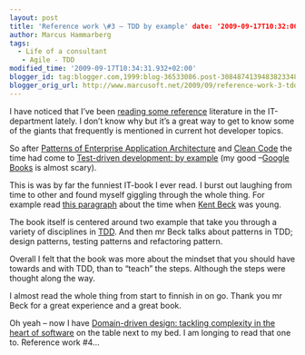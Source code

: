```yaml
---
layout: post
title: 'Reference work \#3 – TDD by example' date: '2009-09-17T10:32:00.001+02:00'
author: Marcus Hammarberg
tags:
  - Life of a consultant
   - Agile - TDD
modified_time: '2009-09-17T10:34:31.932+02:00'
blogger_id: tag:blogger.com,1999:blog-36533086.post-3084874139483823348
blogger_orig_url: http://www.marcusoft.net/2009/09/reference-work-3-tdd-by-example.html
---
```



I have noticed that I’ve been
<a href="http://www.marcusoft.net/2009/07/parental-leave-reading.html"
target="_blank">reading some reference</a> literature in the
IT-department lately. I don’t know why but it’s a great way to get to
know some of the giants that frequently is mentioned in current hot
developer topics.

So after <a
href="http://books.google.se/books?id=FyWZt5DdvFkC&amp;dq=Patterns+of+Enterprise+Architecture&amp;printsec=frontcover&amp;source=bl&amp;ots=eEBsZAYx9w&amp;sig=TNqgtVMmDoTg8GVttcoC3YlNR4E&amp;hl=sv&amp;ei=KvKxSqGpKpGk4Qb_4JjEDg&amp;sa=X&amp;oi=book_result&amp;ct=result&amp;resnum=3#v=onepage&amp;q=&amp;f=false"
target="_blank">Patterns of Enterprise Application Architecture</a> and
<a
href="http://books.google.se/books?id=dwSfGQAACAAJ&amp;dq=Clean+Code&amp;ei=SfKxStnQM6XCywSpjpHrAg"
target="_blank">Clean Code</a> the time had come to <a
href="http://books.google.se/books?id=gFgnde_vwMAC&amp;pg=PR12&amp;dq=TDD+by+example&amp;ei=YfKxSuCrKKbAygS7s8CvAw#v=onepage&amp;q=TDD%20by%20example&amp;f=false"
target="_blank">Test-driven development: by example</a> (my good
–<a href="http://books.google.se/books" target="_blank">Google Books</a>
is almost scary).

This is was by far the funniest IT-book I ever read. I burst out
laughing from time to other and found myself giggling through the whole
thing. For example read <a
href="http://books.google.se/books?id=gFgnde_vwMAC&amp;pg=PR12&amp;dq=TDD+by+example&amp;ei=YfKxSuCrKKbAygS7s8CvAw#v=onepage&amp;q=young%20programmer&amp;f=false"
target="_blank">this paragraph</a> about the time when
<a href="http://en.wikipedia.org/wiki/Kent_Beck" target="_blank">Kent
Beck</a> was young.

The book itself is centered around two example that take you through a
variety of disciplines in
<a href="http://en.wikipedia.org/wiki/Test-driven_development"
target="_blank">TDD</a>. And then mr Beck talks about patterns in TDD;
design patterns, testing patterns and refactoring pattern.

Overall I felt that the book was more about the mindset that you should
have towards and with TDD, than to “teach” the steps. Although the steps
were thought along the way.

I almost read the whole thing from start to finnish in on go. Thank you
mr Beck for a great experience and a great book.

Oh yeah – now I have <a
href="http://books.google.se/books?id=7dlaMs0SECsC&amp;dq=domain+driven+design+evans&amp;printsec=frontcover&amp;source=bn&amp;hl=sv&amp;ei=TPSxSur8FtzKjAeql6XVCw&amp;sa=X&amp;oi=book_result&amp;ct=result&amp;resnum=4#v=onepage&amp;q=&amp;f=false"
target="_blank">Domain-driven design: tackling complexity in the heart
of software</a> on the table next to my bed. I am longing to read that
one to. Reference work \#4…
